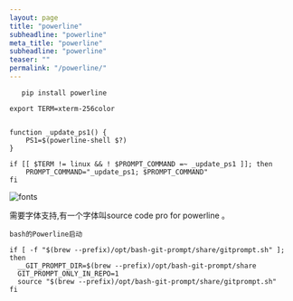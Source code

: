 ```yaml
---
layout: page
title: "powerline"
subheadline: "powerline"
meta_title: "powerline"
subheadline: "powerline"
teaser: ""
permalink: "/powerline/"
---
```


```
   pip install powerline
```  


```shell
export TERM=xterm-256color


function _update_ps1() {
    PS1=$(powerline-shell $?)
}

if [[ $TERM != linux && ! $PROMPT_COMMAND =~ _update_ps1 ]]; then
    PROMPT_COMMAND="_update_ps1; $PROMPT_COMMAND"
fi

```

![fonts](https://github.com/powerline/fonts)

需要字体支持,有一个字体叫source code pro for powerline 。



```
bash的Powerline启动
```


```
if [ -f "$(brew --prefix)/opt/bash-git-prompt/share/gitprompt.sh" ]; then
  __GIT_PROMPT_DIR=$(brew --prefix)/opt/bash-git-prompt/share
  GIT_PROMPT_ONLY_IN_REPO=1
  source "$(brew --prefix)/opt/bash-git-prompt/share/gitprompt.sh"
fi
```
